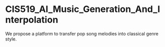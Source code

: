 # CIS519_AI_Music_Generation_And_Interpolation
 We propose a platform to transfer pop song melodies into classical genre style.
